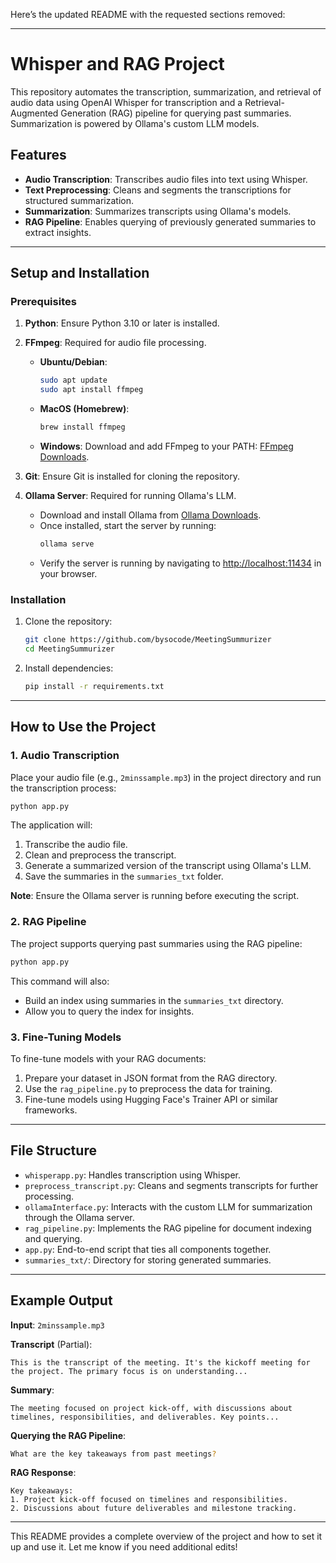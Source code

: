 Here’s the updated README with the requested sections removed:

---

# Whisper and RAG Project

This repository automates the transcription, summarization, and retrieval of audio data using OpenAI Whisper for transcription and a Retrieval-Augmented Generation (RAG) pipeline for querying past summaries. Summarization is powered by Ollama's custom LLM models.

## Features
- **Audio Transcription**: Transcribes audio files into text using Whisper.
- **Text Preprocessing**: Cleans and segments the transcriptions for structured summarization.
- **Summarization**: Summarizes transcripts using Ollama's models.
- **RAG Pipeline**: Enables querying of previously generated summaries to extract insights.

---

## Setup and Installation

### Prerequisites
1. **Python**: Ensure Python 3.10 or later is installed.
2. **FFmpeg**: Required for audio file processing.
   - **Ubuntu/Debian**:
     ```bash
     sudo apt update
     sudo apt install ffmpeg
     ```
   - **MacOS (Homebrew)**:
     ```bash
     brew install ffmpeg
     ```
   - **Windows**:
     Download and add FFmpeg to your PATH: [FFmpeg Downloads](https://ffmpeg.org/download.html).

3. **Git**: Ensure Git is installed for cloning the repository.

4. **Ollama Server**: Required for running Ollama's LLM.
   - Download and install Ollama from [Ollama Downloads](https://ollama.com/download).
   - Once installed, start the server by running:
     ```bash
     ollama serve
     ```
   - Verify the server is running by navigating to [http://localhost:11434](http://localhost:11434) in your browser.

### Installation
1. Clone the repository:
   ```bash
   git clone https://github.com/bysocode/MeetingSummurizer
   cd MeetingSummurizer
   ```

2. Install dependencies:
   ```bash
   pip install -r requirements.txt
   ```

---

## How to Use the Project

### 1. **Audio Transcription**
Place your audio file (e.g., `2minssample.mp3`) in the project directory and run the transcription process:
```bash
python app.py
```

The application will:
1. Transcribe the audio file.
2. Clean and preprocess the transcript.
3. Generate a summarized version of the transcript using Ollama's LLM.
4. Save the summaries in the `summaries_txt` folder.

**Note**: Ensure the Ollama server is running before executing the script.

### 2. **RAG Pipeline**
The project supports querying past summaries using the RAG pipeline:
```bash
python app.py
```
This command will also:
- Build an index using summaries in the `summaries_txt` directory.
- Allow you to query the index for insights.

### 3. **Fine-Tuning Models**
To fine-tune models with your RAG documents:
1. Prepare your dataset in JSON format from the RAG directory.
2. Use the `rag_pipeline.py` to preprocess the data for training.
3. Fine-tune models using Hugging Face's Trainer API or similar frameworks.

---

## File Structure
- `whisperapp.py`: Handles transcription using Whisper.
- `preprocess_transcript.py`: Cleans and segments transcripts for further processing.
- `ollamaInterface.py`: Interacts with the custom LLM for summarization through the Ollama server.
- `rag_pipeline.py`: Implements the RAG pipeline for document indexing and querying.
- `app.py`: End-to-end script that ties all components together.
- `summaries_txt/`: Directory for storing generated summaries.

---

## Example Output
**Input**: `2minssample.mp3`

**Transcript** (Partial):
```
This is the transcript of the meeting. It's the kickoff meeting for the project. The primary focus is on understanding...
```

**Summary**:
```
The meeting focused on project kick-off, with discussions about timelines, responsibilities, and deliverables. Key points...
```

**Querying the RAG Pipeline**:
```bash
What are the key takeaways from past meetings?
```

**RAG Response**:
```
Key takeaways:
1. Project kick-off focused on timelines and responsibilities.
2. Discussions about future deliverables and milestone tracking.
```

---

This README provides a complete overview of the project and how to set it up and use it. Let me know if you need additional edits!